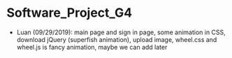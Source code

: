 # Software_Project_G4
- Luan (09/29/2019): main page and sign in page, some animation in CSS, download jQuery (superfish animation), upload image, wheel.css and wheel.js is fancy animation, maybe we can add later
